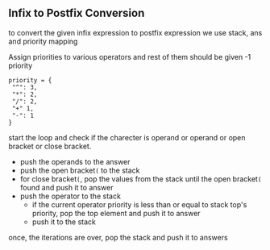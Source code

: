 ## Infix to Postfix Conversion

to convert the given infix expression to postfix expression we use stack, ans and priority mapping

Assign priorities to various operators and rest of them should be given -1 priority

```
priority = {
 "^": 3,
 "*": 2,
 "/": 2,
 "+" 1,
 "-": 1
}
```

start the loop and check if the charecter is operand or operand or open bracket or close bracket.

* push the operands to the answer
* push the open bracket`(` to the stack
* for close bracket`(`, pop the values from the stack until the open bracket`(` found and push it to answer
* push the operator to the stack
  * if the current operator priority is less than or equal to stack top's priority, pop the top element and push it to answer
  * push it to the stack

once, the iterations are over, pop the stack and push it to answers

